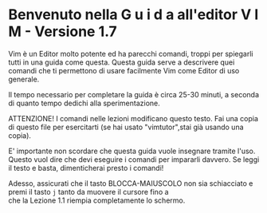 # Benvenuto nella   G u i d a   all'editor V I M  -   Versione 1.7
 
Vim è un Editor molto potente ed ha parecchi comandi, troppi per
spiegarli tutti in una guida come questa. Questa guida serve a 
descrivere quei comandi che ti permettono di usare facilmente
Vim come Editor di uso generale.

Il tempo necessario per completare la guida è circa 25-30 minuti,
a seconda di quanto tempo dedichi alla sperimentazione.

ATTENZIONE!
I comandi nelle lezioni modificano questo testo. Fai una copia di questo 
file per esercitarti (se hai usato "vimtutor",stai già usando una copia).

E' importante non scordare che questa guida vuole insegnare tramite
l'uso. Questo vuol dire che devi eseguire i comandi per impararli
davvero. Se leggi il testo e basta, dimenticherai presto i comandi!

Adesso, assicurati che il tasto BLOCCA-MAIUSCOLO non sia schiacciato
e premi il tasto 	`j`	tanto da muovere il cursore fino a 	
che la Lezione 1.1 riempia completamente lo schermo.



